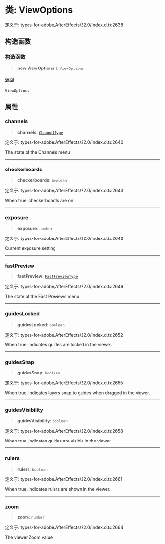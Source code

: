 # 类: ViewOptions

定义于: types-for-adobe/AfterEffects/22.0/index.d.ts:2638

## 构造函数

### 构造函数

> **new ViewOptions**(): `ViewOptions`

#### 返回

`ViewOptions`

## 属性

### channels

> **channels**: [`ChannelType`](../enumerations/ChannelType.md)

定义于: types-for-adobe/AfterEffects/22.0/index.d.ts:2640

The state of the Channels menu

***

### checkerboards

> **checkerboards**: `boolean`

定义于: types-for-adobe/AfterEffects/22.0/index.d.ts:2643

When true, checkerboards are on

***

### exposure

> **exposure**: `number`

定义于: types-for-adobe/AfterEffects/22.0/index.d.ts:2646

Current exposure setting

***

### fastPreview

> **fastPreview**: [`FastPreviewType`](../enumerations/FastPreviewType.md)

定义于: types-for-adobe/AfterEffects/22.0/index.d.ts:2649

The state of the Fast Previews menu

***

### guidesLocked

> **guidesLocked**: `boolean`

定义于: types-for-adobe/AfterEffects/22.0/index.d.ts:2652

When true, indicates guides are locked in the viewer.

***

### guidesSnap

> **guidesSnap**: `boolean`

定义于: types-for-adobe/AfterEffects/22.0/index.d.ts:2655

When true, indicates layers snap to guides when dragged in the viewer.

***

### guidesVisibility

> **guidesVisibility**: `boolean`

定义于: types-for-adobe/AfterEffects/22.0/index.d.ts:2658

When true, indicates guides are visible in the viewer.

***

### rulers

> **rulers**: `boolean`

定义于: types-for-adobe/AfterEffects/22.0/index.d.ts:2661

When true, indicates rulers are shown in the viewer.

***

### zoom

> **zoom**: `number`

定义于: types-for-adobe/AfterEffects/22.0/index.d.ts:2664

The viewer Zoom value
